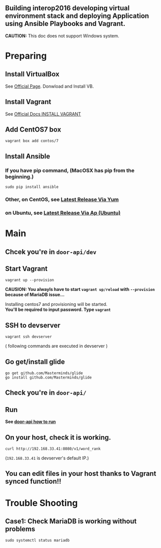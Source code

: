 Building interop2016 developing virtual environment stack and deploying Application using Ansible Playbooks and Vagrant.
-------------------------------------------

**CAUTION:** This doc does not support Windows system.

# Preparing
## Install VirtualBox
See [Official Page](https://www.virtualbox.org/wiki/Downloads). Donwload and Install VB.
## Install Vagrant
See [Official Docs INSTALL VAGRANT](https://www.vagrantup.com/docs/installation/)
## Add CentOS7 box

```
vagrant box add contos/7
```
## Install Ansible
### If you have pip command, (MacOSX has pip from the beginning.)
```
sudo pip install ansible
```
### Other, on CentOS, see [Latest Release Via Yum ](http://docs.ansible.com/ansible/intro_installation.html#latest-release-via-yum)  
### on Ubuntu, see [Latest Release Via Ap (Ubuntu)](http://docs.ansible.com/ansible/intro_installation.html#latest-releases-via-apt-ubuntu)


# Main

## Chcek you're in `door-api/dev`
## Start Vagrant
```
vagrant up --provision
```
**CAUSION: You alwayls have to start `vagrant up/reload` with `--provision` because of MariaDB issue...**

Installing centos7 and provisioning will be started.  
**You'll be required to input password. Type `vagrant`**

## SSH to devserver
```
vagrant ssh devserver
```

( following commands are executed in devserver )
## Go get/install glide
```
go get github.com/Masterminds/glide
go install github.com/Masterminds/glide
```
## Check you're in `door-api/`
## Run
**See [door-api how to run](https://github.com/westlab/door-api#how-to-run)**

## On your host, check it is working.
```
curl http://192.168.33.41:8080/v1/word_rank
```
(`192.168.33.41` is devserver's default IP.)

## **You can edit files in your host thanks to Vagrant synced function!!**

# Trouble Shooting
## Case1: Check MariaDB is working without problems
```
sudo systemctl status mariadb
```
